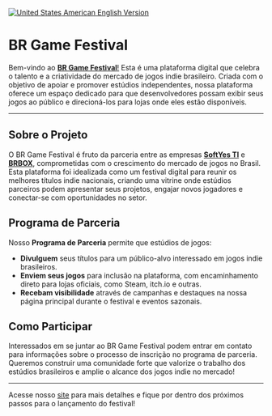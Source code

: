 [![United States](https://raw.githubusercontent.com/stevenrskelton/flag-icon/master/png/16/country-4x3/us.png "United States") American English Version](https://github.com/BRGFestival/.github/blob/main/profile/README_EN.md)

# BR Game Festival

Bem-vindo ao [**BR Game Festival**!](https://brfestival.com.br) Esta é uma plataforma digital que celebra o talento e a criatividade do mercado de jogos indie brasileiro. Criada com o objetivo de apoiar e promover estúdios independentes, nossa plataforma oferece um espaço dedicado para que desenvolvedores possam exibir seus jogos ao público e direcioná-los para lojas onde eles estão disponíveis.

---

## Sobre o Projeto

O BR Game Festival é fruto da parceria entre as empresas [**SoftYes TI**](https://softyes.com.br) e [**BRBOX**](https://brboxes.com.br), comprometidas com o crescimento do mercado de jogos no Brasil. Esta plataforma foi idealizada como um festival digital para reunir os melhores títulos indie nacionais, criando uma vitrine onde estúdios parceiros podem apresentar seus projetos, engajar novos jogadores e conectar-se com oportunidades no setor.

## Programa de Parceria

Nosso **Programa de Parceria** permite que estúdios de jogos:

- **Divulguem** seus títulos para um público-alvo interessado em jogos indie brasileiros.
- **Enviem seus jogos** para inclusão na plataforma, com encaminhamento direto para lojas oficiais, como Steam, itch.io e outras.
- **Recebam visibilidade** através de campanhas e destaques na nossa página principal durante o festival e eventos sazonais.

## Como Participar

Interessados em se juntar ao BR Game Festival podem entrar em contato para informações sobre o processo de inscrição no programa de parceria. Queremos construir uma comunidade forte que valorize o trabalho dos estúdios brasileiros e amplie o alcance dos jogos indie no mercado!

---

Acesse nosso [site](https://softyes.com.br/brfestival.html) para mais detalhes e fique por dentro dos próximos passos para o lançamento do festival!
